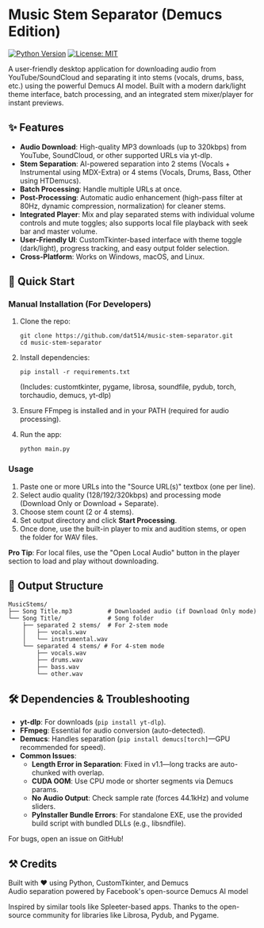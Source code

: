 # Music Stem Separator (Demucs Edition)

[![Python Version](https://img.shields.io/badge/python-3.8%2B-blue)](https://www.python.org/downloads/)
[![License: MIT](https://img.shields.io/badge/License-MIT-yellow.svg)](https://opensource.org/licenses/MIT)

A user-friendly desktop application for downloading audio from YouTube/SoundCloud and separating it into stems (vocals, drums, bass, etc.) using the powerful Demucs AI model. Built with a modern dark/light theme interface, batch processing, and an integrated stem mixer/player for instant previews.

## ✨ Features

- **Audio Download**: High-quality MP3 downloads (up to 320kbps) from YouTube, SoundCloud, or other supported URLs via yt-dlp.
- **Stem Separation**: AI-powered separation into 2 stems (Vocals + Instrumental using MDX-Extra) or 4 stems (Vocals, Drums, Bass, Other using HTDemucs).
- **Batch Processing**: Handle multiple URLs at once.
- **Post-Processing**: Automatic audio enhancement (high-pass filter at 80Hz, dynamic compression, normalization) for cleaner stems.
- **Integrated Player**: Mix and play separated stems with individual volume controls and mute toggles; also supports local file playback with seek bar and master volume.
- **User-Friendly UI**: CustomTkinter-based interface with theme toggle (dark/light), progress tracking, and easy output folder selection.
- **Cross-Platform**: Works on Windows, macOS, and Linux.

## 🚀 Quick Start

### Manual Installation (For Developers)
1. Clone the repo:
   ```
   git clone https://github.com/dat514/music-stem-separator.git
   cd music-stem-separator
   ```

2. Install dependencies:
   ```
   pip install -r requirements.txt
   ```
   (Includes: customtkinter, pygame, librosa, soundfile, pydub, torch, torchaudio, demucs, yt-dlp)

3. Ensure FFmpeg is installed and in your PATH (required for audio processing).

4. Run the app:
   ```
   python main.py
   ```

### Usage
1. Paste one or more URLs into the "Source URL(s)" textbox (one per line).
2. Select audio quality (128/192/320kbps) and processing mode (Download Only or Download + Separate).
3. Choose stem count (2 or 4 stems).
4. Set output directory and click **Start Processing**.
5. Once done, use the built-in player to mix and audition stems, or open the folder for WAV files.

**Pro Tip**: For local files, use the "Open Local Audio" button in the player section to load and play without downloading.

## 📁 Output Structure
```
MusicStems/
├── Song Title.mp3          # Downloaded audio (if Download Only mode)
└── Song Title/             # Song folder
    ├── separated 2 stems/  # For 2-stem mode
    │   ├── vocals.wav
    │   └── instrumental.wav
    └── separated 4 stems/ # For 4-stem mode
        ├── vocals.wav
        ├── drums.wav
        ├── bass.wav
        └── other.wav
```

## 🛠️ Dependencies & Troubleshooting
- **yt-dlp**: For downloads (`pip install yt-dlp`).
- **FFmpeg**: Essential for audio conversion (auto-detected).
- **Demucs**: Handles separation (`pip install demucs[torch]`—GPU recommended for speed).
- **Common Issues**:
  - **Length Error in Separation**: Fixed in v1.1—long tracks are auto-chunked with overlap.
  - **CUDA OOM**: Use CPU mode or shorter segments via Demucs params.
  - **No Audio Output**: Check sample rate (forces 44.1kHz) and volume sliders.
  - **PyInstaller Bundle Errors**: For standalone EXE, use the provided build script with bundled DLLs (e.g., libsndfile).

For bugs, open an issue on GitHub!

## ⚒️ Credits
Built with ❤️ using Python, CustomTkinter, and Demucs  
Audio separation powered by Facebook's open-source Demucs AI model  

Inspired by similar tools like Spleeter-based apps. Thanks to the open-source community for libraries like Librosa, Pydub, and Pygame.